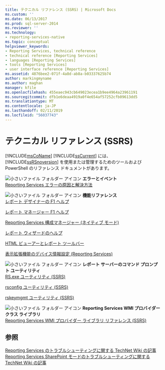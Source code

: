 ```yaml
---
title: テクニカル リファレンス (SSRS) | Microsoft Docs
ms.custom: ''
ms.date: 06/13/2017
ms.prod: sql-server-2014
ms.reviewer: ''
ms.technology:
- reporting-services-native
ms.topic: conceptual
helpviewer_keywords:
- Reporting Services, technical reference
- technical reference [Reporting Services]
- languages [Reporting Services]
- tools [Reporting Services]
- user interface reference [Reporting Services]
ms.assetid: 4876bee2-071f-4a8d-ab8a-b03337625b74
author: markingmyname
ms.author: maghan
manager: kfile
ms.openlocfilehash: 455eaec943cb649023ecea1b9ee4964a23961191
ms.sourcegitcommit: dfb1e6deaa4919a0f4e654af57252cfb09613dd5
ms.translationtype: MT
ms.contentlocale: ja-JP
ms.lasthandoff: 02/11/2019
ms.locfileid: "56037743"
---
```

# <a name="technical-reference-ssrs"></a>テクニカル リファレンス (SSRS)
  [!INCLUDE[msCoName](../includes/msconame-md.md)] [!INCLUDE[ssCurrent](../includes/sscurrent-md.md)] には、[!INCLUDE[ssRSnoversion](../includes/ssrsnoversion-md.md)] を使用または管理するためのツールおよび PowerShell のリファレンス ドキュメントがあります。  
  
 ![小さいファイル フォルダー アイコン](../../2014/integration-services/media/filefolder-small.gif "小さいファイル フォルダー アイコン") **エラーとイベント**  
 [Reporting Services エラーの原因と解決方法](troubleshooting/cause-and-resolution-of-reporting-services-errors.md)  
  
 ![小さいファイル フォルダー アイコン](../../2014/integration-services/media/filefolder-small.gif "小さいファイル フォルダー アイコン") **機能リファレンス**  
 [レポート デザイナーの F1 ヘルプ](tools/report-designer-f1-help.md)  
  
 [レポート マネージャー F1 ヘルプ](../../2014/reporting-services/report-manager-f1-help.md)  
  
 [Reporting Services 構成マネージャー &#40;ネイティブ モード&#41;](../sql-server/install/reporting-services-configuration-manager-native-mode.md)  
  
 [レポート ウィザードのヘルプ](../../2014/reporting-services/report-wizard-help.md)  
  
 [HTML ビューアーとレポート ツールバー](html-viewer-and-the-report-toolbar.md)  
  
 [表示拡張機能のデバイス情報設定 (Reporting Services)](device-information-settings-for-rendering-extensions-reporting-services.md)  
  
 ![小さいファイル フォルダー アイコン](../../2014/integration-services/media/filefolder-small.gif "小さいファイル フォルダー アイコン") **レポート サーバーのコマンド プロンプト ユーティリティ**  
 [RS.exe ユーティリティ &#40;SSRS&#41;](tools/rs-exe-utility-ssrs.md)  
  
 [rsconfig ユーティリティ &#40;SSRS&#41;](tools/rsconfig-utility-ssrs.md)  
  
 [rskeymgmt ユーティリティ &#40;SSRS&#41;](tools/rskeymgmt-utility-ssrs.md)  
  
 ![小さいファイル フォルダー アイコン](../../2014/integration-services/media/filefolder-small.gif "小さいファイル フォルダー アイコン") **Reporting Services WMI プロバイダー クラス ライブラリ**  
 [Reporting Services WMI プロバイダー ライブラリ リファレンス &#40;SSRS&#41;](wmi-provider-library-reference/reporting-services-wmi-provider-library-reference-ssrs.md)  
  
## <a name="see-also"></a>参照  
 [Reporting Services のトラブルシューティングに関する TechNet Wiki の記事](https://go.microsoft.com/fwlink/?LinkID=209153)   
 [Reporting Services SharePoint モードのトラブルシューティングに関する TechNet Wiki の記事](https://go.microsoft.com/fwlink/?LinkID=209158)  
  
  
